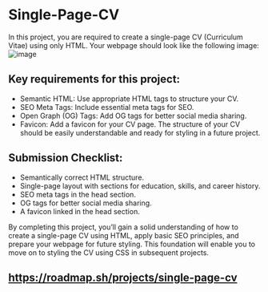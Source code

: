 # Single-Page-CV
In this project, you are required to create a single-page CV (Curriculum Vitae) using only HTML. Your webpage should look like the following image:
![image](https://github.com/user-attachments/assets/0662d17b-9fa5-4c7b-a298-8466f522b4a8)
## Key requirements for this project:
- Semantic HTML: Use appropriate HTML tags to structure your CV.
- SEO Meta Tags: Include essential meta tags for SEO.
- Open Graph (OG) Tags: Add OG tags for better social media sharing.
- Favicon: Add a favicon for your CV page.
The structure of your CV should be easily understandable and ready for styling in a future project.

## Submission Checklist:
- Semantically correct HTML structure.
- Single-page layout with sections for education, skills, and career history.
- SEO meta tags in the head section.
- OG tags for better social media sharing.
- A favicon linked in the head section.
  
By completing this project, you’ll gain a solid understanding of how to create a single-page CV using HTML, apply basic SEO principles, and prepare your webpage for future styling. This foundation will enable you to move on to styling the CV using CSS in subsequent projects.

## https://roadmap.sh/projects/single-page-cv
